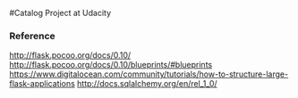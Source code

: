 #Catalog Project at Udacity

### Reference
http://flask.pocoo.org/docs/0.10/
http://flask.pocoo.org/docs/0.10/blueprints/#blueprints
https://www.digitalocean.com/community/tutorials/how-to-structure-large-flask-applications
http://docs.sqlalchemy.org/en/rel_1_0/
